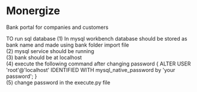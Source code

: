 # Monergize
Bank portal for companies and customers

TO run sql database
(1) In mysql workbench database should be stored as bank name and made using bank folder import file  
(2) mysql service should be running  
(3) bank should be at localhost  
(4) execute the following command after changing password { ALTER USER 'root'@'localhost' IDENTIFIED WITH mysql_native_password by 'your password'; }  
(5) change password in the execute.py file  
